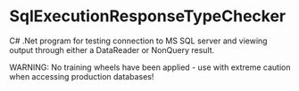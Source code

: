 # SqlExecutionResponseTypeChecker
C# .Net program for testing connection to MS SQL server and viewing output through either a DataReader or NonQuery result.

WARNING: No training wheels have been applied - use with extreme caution when accessing production databases!
